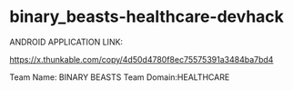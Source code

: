 # binary_beasts-healthcare-devhack
ANDROID APPLICATION LINK:

https://x.thunkable.com/copy/4d50d4780f8ec75575391a3484ba7bd4

Team Name: BINARY BEASTS
Team Domain:HEALTHCARE
